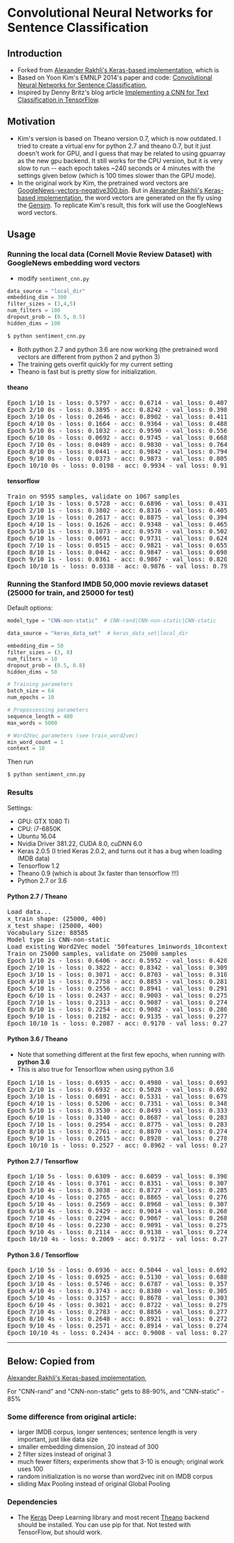 # Convolutional Neural Networks for Sentence Classification

## Introduction
- Forked from [Alexander Rakhli's Keras-based implementation](https://github.com/alexander-rakhlin/CNN-for-Sentence-Classification-in-Keras), which is
- Based on Yoon Kim's EMNLP 2014's paper and code: [Convolutional Neural Networks for Sentence Classification](https://github.com/yoonkim/CNN_sentence), 
- Inspired by Denny Britz's blog article [Implementing a CNN for Text Classification in TensorFlow](http://www.wildml.com/2015/12/implementing-a-cnn-for-text-classification-in-tensorflow/).

## Motivation
- Kim's version is based on Theano version 0.7, which is now outdated. I tried to create a virtual env for python 2.7 and theano 0.7, but it just doesn't work for GPU, and I guess that may be related to using gpuarray as the new gpu backend. It still works for the CPU version, but it is very slow to run -- each epoch takes ~240 seconds or 4 minutes with the settings given below (which is 100 times slower than the GPU mode).
- In the original work by Kim, the pretrained word vectors are [GoogleNews-vectors-negative300.bin](https://code.google.com/archive/p/word2vec/).
But in [Alexander Rakhli's Keras-based implementation](https://github.com/alexander-rakhlin/CNN-for-Sentence-Classification-in-Keras),
the word vectors are generated on the fly using the [Gensim](https://radimrehurek.com/gensim/).
To replicate Kim's result, this fork will use the GoogleNews word vectors.

## Usage


### Running the local data (Cornell Movie Review Dataset) with GoogleNews embedding word vectors

- modify `sentiment_cnn.py`

```python
data_source = "local_dir"
embedding_dim = 300
filter_sizes = (3,4,5)
num_filters = 100
dropout_prob = (0.5, 0.5)
hidden_dims = 100
```

```bash
$ python sentiment_cnn.py
```

- Both python 2.7 and python 3.6 are now working (the pretrained word vectors are different from python 2 and python 3)
- The training gets overfit quickly for my current setting 
- Theano is fast but is pretty slow for initialization.

#### theano
<pre>
Epoch 1/10 1s - loss: 0.5797 - acc: 0.6714 - val_loss: 0.4075 - val_acc: 0.8107
Epoch 2/10 0s - loss: 0.3895 - acc: 0.8242 - val_loss: 0.3988 - val_acc: 0.8182
Epoch 3/10 0s - loss: 0.2646 - acc: 0.8902 - val_loss: 0.4111 - val_acc: 0.8144
Epoch 4/10 0s - loss: 0.1664 - acc: 0.9364 - val_loss: 0.4889 - val_acc: 0.8079
Epoch 5/10 0s - loss: 0.1032 - acc: 0.9590 - val_loss: 0.5561 - val_acc: 0.8022
Epoch 6/10 0s - loss: 0.0692 - acc: 0.9745 - val_loss: 0.6680 - val_acc: 0.8004
Epoch 7/10 0s - loss: 0.0489 - acc: 0.9830 - val_loss: 0.7647 - val_acc: 0.8107
Epoch 8/10 0s - loss: 0.0441 - acc: 0.9842 - val_loss: 0.7942 - val_acc: 0.8097
Epoch 9/10 0s - loss: 0.0373 - acc: 0.9873 - val_loss: 0.8058 - val_acc: 0.8116
Epoch 10/10 0s - loss: 0.0198 - acc: 0.9934 - val_loss: 0.9176 - val_acc: 0.8013
</pre>

#### tensorflow
<pre>
Train on 9595 samples, validate on 1067 samples
Epoch 1/10 3s - loss: 0.5728 - acc: 0.6896 - val_loss: 0.4311 - val_acc: 0.8219
Epoch 2/10 1s - loss: 0.3802 - acc: 0.8316 - val_loss: 0.4053 - val_acc: 0.8266
Epoch 3/10 1s - loss: 0.2617 - acc: 0.8875 - val_loss: 0.3940 - val_acc: 0.8285
Epoch 4/10 1s - loss: 0.1626 - acc: 0.9348 - val_loss: 0.4659 - val_acc: 0.8135
Epoch 5/10 1s - loss: 0.1073 - acc: 0.9578 - val_loss: 0.5021 - val_acc: 0.8276
Epoch 6/10 1s - loss: 0.0691 - acc: 0.9731 - val_loss: 0.6242 - val_acc: 0.8276
Epoch 7/10 1s - loss: 0.0515 - acc: 0.9821 - val_loss: 0.6558 - val_acc: 0.8257
Epoch 8/10 1s - loss: 0.0442 - acc: 0.9847 - val_loss: 0.6984 - val_acc: 0.8097
Epoch 9/10 1s - loss: 0.0361 - acc: 0.9867 - val_loss: 0.8203 - val_acc: 0.8163
Epoch 10/10 1s - loss: 0.0338 - acc: 0.9876 - val_loss: 0.7926 - val_acc: 0.8266
</pre>


### Running the Stanford IMDB 50,000 movie reviews dataset (25000 for train, and 25000 for test)
Default options:
```python
model_type = "CNN-non-static"  # CNN-rand|CNN-non-static|CNN-static

data_source = "keras_data_set"  # keras_data_set|local_dir

embedding_dim = 50
filter_sizes = (3, 8)
num_filters = 10
dropout_prob = (0.5, 0.8)
hidden_dims = 50

# Training parameters
batch_size = 64
num_epochs = 10

# Prepossessing parameters
sequence_length = 400
max_words = 5000

# Word2Vec parameters (see train_word2vec)
min_word_count = 1
context = 10
```

Then run
```bash
$ python sentiment_cnn.py
```
### Results

Settings:
- GPU: GTX 1080 Ti
- CPU: i7-6850K
- Ubuntu 16.04
- Nvidia Driver 381.22, CUDA 8.0, cuDNN 6.0
- Keras 2.0.5 (I tried Keras 2.0.2, and turns out it has a bug when loading IMDB data)
- Tensorflow 1.2
- Theano 0.9  (which is about 3x faster than tensorflow !!!)
- Python 2.7 or 3.6

#### Python 2.7 / Theano
<pre>
Load data...
x_train shape: (25000, 400)
x_test shape: (25000, 400)
Vocabulary Size: 88585
Model type is CNN-non-static
Load existing Word2Vec model '50features_1minwords_10context'
Train on 25000 samples, validate on 25000 samples
Epoch 1/10 2s - loss: 0.6406 - acc: 0.5952 - val_loss: 0.4204 - val_acc: 0.8214
Epoch 2/10 1s - loss: 0.3822 - acc: 0.8342 - val_loss: 0.3098 - val_acc: 0.8704
Epoch 3/10 1s - loss: 0.3071 - acc: 0.8703 - val_loss: 0.3107 - val_acc: 0.8696
Epoch 4/10 1s - loss: 0.2758 - acc: 0.8853 - val_loss: 0.2817 - val_acc: 0.8846
Epoch 5/10 1s - loss: 0.2556 - acc: 0.8941 - val_loss: 0.2910 - val_acc: 0.8750
Epoch 6/10 1s - loss: 0.2437 - acc: 0.9003 - val_loss: 0.2750 - val_acc: 0.8856
Epoch 7/10 1s - loss: 0.2313 - acc: 0.9087 - val_loss: 0.2749 - val_acc: 0.8848
Epoch 8/10 1s - loss: 0.2254 - acc: 0.9082 - val_loss: 0.2800 - val_acc: 0.8821
Epoch 9/10 1s - loss: 0.2182 - acc: 0.9135 - val_loss: 0.2774 - val_acc: 0.8840
Epoch 10/10 1s - loss: 0.2087 - acc: 0.9170 - val_loss: 0.2784 - val_acc: 0.8847
</pre>

#### Python 3.6 / Theano
- Note that something different at the first few epochs, when running with **python 3.6**
- This is also true for Tensorflow when using python 3.6
<pre>
Epoch 1/10 1s - loss: 0.6935 - acc: 0.4980 - val_loss: 0.6932 - val_acc: 0.5000
Epoch 2/10 1s - loss: 0.6932 - acc: 0.5028 - val_loss: 0.6929 - val_acc: 0.5159
Epoch 3/10 1s - loss: 0.6891 - acc: 0.5331 - val_loss: 0.6791 - val_acc: 0.5936
Epoch 4/10 1s - loss: 0.5206 - acc: 0.7351 - val_loss: 0.3486 - val_acc: 0.8596
Epoch 5/10 1s - loss: 0.3530 - acc: 0.8493 - val_loss: 0.3337 - val_acc: 0.8500
Epoch 6/10 1s - loss: 0.3140 - acc: 0.8687 - val_loss: 0.2831 - val_acc: 0.8863
Epoch 7/10 1s - loss: 0.2954 - acc: 0.8775 - val_loss: 0.2835 - val_acc: 0.8842
Epoch 8/10 1s - loss: 0.2761 - acc: 0.8870 - val_loss: 0.2747 - val_acc: 0.8858
Epoch 9/10 1s - loss: 0.2615 - acc: 0.8928 - val_loss: 0.2787 - val_acc: 0.8822
Epoch 10/10 1s - loss: 0.2527 - acc: 0.8962 - val_loss: 0.2711 - val_acc: 0.8888
</pre>


#### Python 2.7 / Tensorflow
<pre>
Epoch 1/10 5s - loss: 0.6309 - acc: 0.6059 - val_loss: 0.3901 - val_acc: 0.8381
Epoch 2/10 4s - loss: 0.3761 - acc: 0.8351 - val_loss: 0.3074 - val_acc: 0.8743
Epoch 3/10 4s - loss: 0.3038 - acc: 0.8727 - val_loss: 0.2855 - val_acc: 0.8846
Epoch 4/10 4s - loss: 0.2765 - acc: 0.8865 - val_loss: 0.2761 - val_acc: 0.8871
Epoch 5/10 4s - loss: 0.2569 - acc: 0.8968 - val_loss: 0.3076 - val_acc: 0.8638
Epoch 6/10 4s - loss: 0.2429 - acc: 0.9014 - val_loss: 0.2686 - val_acc: 0.8878
Epoch 7/10 4s - loss: 0.2294 - acc: 0.9067 - val_loss: 0.2683 - val_acc: 0.8888
Epoch 8/10 4s - loss: 0.2230 - acc: 0.9091 - val_loss: 0.2751 - val_acc: 0.8844
Epoch 9/10 4s - loss: 0.2114 - acc: 0.9138 - val_loss: 0.2740 - val_acc: 0.8859
Epoch 10/10 4s - loss: 0.2069 - acc: 0.9172 - val_loss: 0.2726 - val_acc: 0.8874
</pre>

#### Python 3.6 / Tensorflow
<pre>
Epoch 1/10 5s - loss: 0.6936 - acc: 0.5044 - val_loss: 0.6929 - val_acc: 0.5106
Epoch 2/10 4s - loss: 0.6925 - acc: 0.5130 - val_loss: 0.6888 - val_acc: 0.5500
Epoch 3/10 4s - loss: 0.5746 - acc: 0.6787 - val_loss: 0.3575 - val_acc: 0.8535
Epoch 4/10 4s - loss: 0.3743 - acc: 0.8380 - val_loss: 0.3058 - val_acc: 0.8775
Epoch 5/10 4s - loss: 0.3157 - acc: 0.8678 - val_loss: 0.3039 - val_acc: 0.8711
Epoch 6/10 4s - loss: 0.3021 - acc: 0.8722 - val_loss: 0.2795 - val_acc: 0.8863
Epoch 7/10 4s - loss: 0.2783 - acc: 0.8856 - val_loss: 0.2779 - val_acc: 0.8873
Epoch 8/10 4s - loss: 0.2648 - acc: 0.8921 - val_loss: 0.2720 - val_acc: 0.8880
Epoch 9/10 4s - loss: 0.2571 - acc: 0.8914 - val_loss: 0.2744 - val_acc: 0.8885
Epoch 10/10 4s - loss: 0.2434 - acc: 0.9008 - val_loss: 0.2744 - val_acc: 0.8862
</pre>




---
## Below: Copied from 
[Alexander Rakhli's Keras-based implementation](https://github.com/alexander-rakhlin/CNN-for-Sentence-Classification-in-Keras),

For "CNN-rand" and "CNN-non-static" gets to 88-90%, and "CNN-static" - 85%
### Some difference from original article:
* larger IMDB corpus, longer sentences; sentence length is very important, just like data size
* smaller embedding dimension, 20 instead of 300
* 2 filter sizes instead of original 3
* much fewer filters; experiments show that 3-10 is enough; original work uses 100
* random initialization is no worse than word2vec init on IMDB corpus
* sliding Max Pooling instead of original Global Pooling

### Dependencies

* The [Keras](http://keras.io/) Deep Learning library and most recent [Theano](http://deeplearning.net/software/theano/install.html#install) backend should be installed. You can use pip for that. 
Not tested with TensorFlow, but should work.
